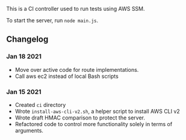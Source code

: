 This is a CI controller used to run tests using AWS SSM.

To start the server, run `node main.js`.


## Changelog

### Jan 18 2021

- Move over active code for route implementations.
- Call aws ec2 instead of local Bash scripts


### Jan 15 2021

- Created `ci` directory
- Wrote `install-aws-cli-v2.sh`, a helper script to install AWS CLI v2
- Wrote draft HMAC comparison to protect the server.
- Refactored code to control more functionality solely in terms of arguments.

